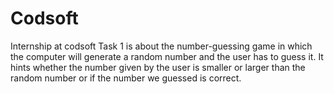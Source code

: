 # Codsoft
Internship at codsoft
Task 1 is about the number-guessing game in which the computer will generate a random number and the user has to guess it.
It hints whether the number given by the user is smaller or larger than the random number or if the number we guessed is correct.
